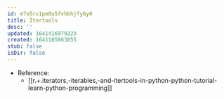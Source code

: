 ```yaml
---
id: m7o5rv1pe0u5fvhbhjfy6y0
title: Itertools
desc: ''
updated: 1641416979223
created: 1641105063855
stub: false
isDir: false
---
```



- Reference:
  - [[r.+.iterators,-iterables,-and-itertools-in-python-python-tutorial-learn-python-programming]]
